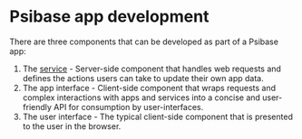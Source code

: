 # Psibase app development

There are three components that can be developed as part of a Psibase app:

1. The [service](services/) - Server-side component that handles web requests and defines the actions users can take to update their own app data.
2. The app interface - Client-side component that wraps requests and complex interactions with apps and services into a concise and user-friendly API for consumption by user-interfaces.
3. The user interface - The typical client-side component that is presented to the user in the browser.
